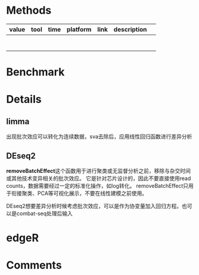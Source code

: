 # Methods

| value | tool | time | platform | link | description |  |
| ----- | ---- | ---- | -------- | ---- | ----------- | - |
|       |      |      |          |      |             |  |
|       |      |      |          |      |             |  |
|       |      |      |          |      |             |  |
|       |      |      |          |      |             |  |
|       |      |      |          |      |             |  |
|       |      |      |          |      |             |  |
|       |      |      |          |      |             |  |

# Benchmark

# Details

## limma


出现批次效应可以转化为连续数据，sva去除后，应用线性回归函数进行差异分析



## DEseq2

**removeBatchEffect**这个函数用于进行聚类或无监督分析之前，移除与杂交时间或其他技术变异相关的批次效应。 它是针对芯片设计的，因此不要直接使用read counts，数据需要经过一定的标准化操作，如log转化。 removeBatchEffect只用于衔接聚类、PCA等可视化展示，不要在线性建模之前使用。

DEseq2想要差异分析时候考虑批次效应，可以是作为协变量加入回归方程。也可以是combat-seq处理后输入


# edgeR


# Comments
